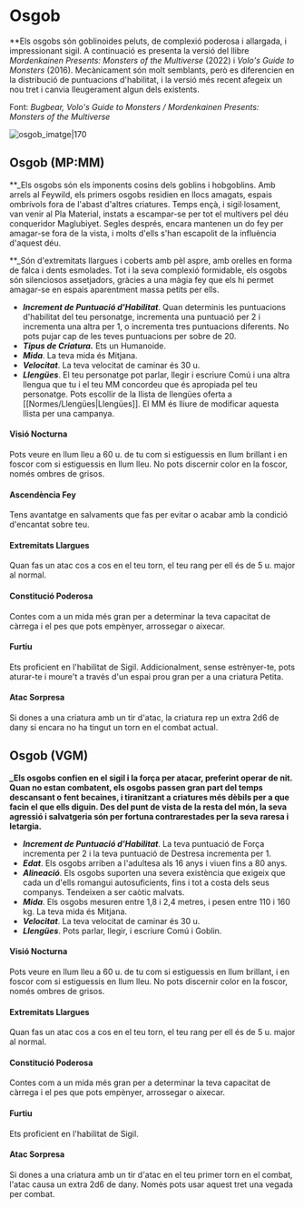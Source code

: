 # Osgob

**Els osgobs són goblinoides peluts, de complexió poderosa i allargada, i impressionant sigil. A continuació es presenta la versió del llibre *Mordenkainen Presents: Monsters of the Multiverse* (2022) i *Volo's Guide to Monsters* (2016). Mecànicament són molt semblants, però es diferencien en la distribució de puntuacions d'habilitat, i la versió més recent afegeix un nou tret i canvia lleugerament algun dels existents.

Font: *Bugbear, Volo's Guide to Monsters / Mordenkainen Presents: Monsters of the Multiverse*

![osgob_imatge|170](https://www.dndbeyond.com/avatars/thumbnails/31312/871/1000/1000/638084425511165687.png)

## Osgob (MP:MM)

**_Els osgobs són els imponents cosins dels goblins i hobgoblins. Amb arrels al Feywild, els primers osgobs residien en llocs amagats, espais ombrívols fora de l'abast d'altres criatures. Temps ençà, i sigil·losament, van venir al Pla Material, instats a escampar-se per tot el multivers pel déu conqueridor Maglubiyet. Segles després, encara mantenen un do fey per amagar-se fora de la vista, i molts d'ells s'han escapolit de la influència d'aquest déu.

**_Són d'extremitats llargues i coberts amb pèl aspre, amb orelles en forma de falca i dents esmolades. Tot i la seva complexió formidable, els osgobs són silenciosos assetjadors, gràcies a una màgia fey que els hi permet amagar-se en espais aparentment massa petits per ells.

- ***Increment de Puntuació d'Habilitat***. Quan determinis les puntuacions d'habilitat del teu personatge, incrementa una puntuació per 2 i incrementa una altra per 1, o incrementa tres puntuacions diferents. No pots pujar cap de les teves puntuacions per sobre de 20.
- ***Tipus de Criatura.*** Ets un Humanoide.
- ***Mida***. La teva mida és Mitjana.
- ***Velocitat***. La teva velocitat de caminar és 30 u.
- ***Llengües***. El teu personatge pot parlar, llegir i escriure Comú i una altra llengua que tu i el teu MM concordeu que és apropiada pel teu personatge. Pots escollir de la llista de llengües oferta a [[Normes/Llengües|Llengües]]. El MM és lliure de modificar aquesta llista per una campanya.
#### Visió Nocturna
Pots veure en llum lleu a 60 u. de tu com si estiguessis en llum brillant i en foscor com si estiguessis en llum lleu. No pots discernir color en la foscor, només ombres de grisos.
#### Ascendència Fey
Tens avantatge en salvaments que fas per evitar o acabar amb la condició d'encantat sobre teu.
#### Extremitats Llargues
Quan fas un atac cos a cos en el teu torn, el teu rang per ell és de 5 u. major al normal.
#### Constitució Poderosa
Contes com a un mida més gran per a determinar la teva capacitat de càrrega i el pes que pots empènyer, arrossegar o aixecar.
#### Furtiu
Ets proficient en l'habilitat de Sigil. Addicionalment, sense estrènyer-te, pots aturar-te i moure't a través d'un espai prou gran per a una criatura Petita.
#### Atac Sorpresa
Si dones a una criatura amb un tir d'atac, la criatura rep un extra 2d6 de dany si encara no ha tingut un torn en el combat actual.

## Osgob (VGM)

**_Els osgobs confien en el sigil i la força per atacar, preferint operar de nit. Quan no estan combatent, els osgobs passen gran part del temps descansant o fent becaines, i tiranitzant a criatures més dèbils per a que facin el que ells diguin. Des del punt de vista de la resta del món, la seva agressió i salvatgeria són per fortuna contrarestades per la seva raresa i letargia.**

- ***Increment de Puntuació d'Habilitat***. La teva puntuació de Força incrementa per 2 i la teva puntuació de Destresa incrementa per 1.
- ***Edat***. Els osgobs arriben a l'adultesa als 16 anys i viuen fins a 80 anys.
- ***Alineació***. Els osgobs suporten una severa existència que exigeix que cada un d'ells romangui autosuficients, fins i tot a costa dels seus companys. Tendeixen a ser caòtic malvats.
- ***Mida***. Els osgobs mesuren entre 1,8 i 2,4 metres, i pesen entre 110 i 160 kg. La teva mida és Mitjana.
- ***Velocitat***. La teva velocitat de caminar és 30 u.
- ***Llengües***. Pots parlar, llegir, i escriure Comú i Goblin.
#### Visió Nocturna
Pots veure en llum lleu a 60 u. de tu com si estiguessis en llum brillant, i en foscor com si estiguessis en llum lleu. No pots discernir color en la foscor, només ombres de grisos.
#### Extremitats Llargues
Quan fas un atac cos a cos en el teu torn, el teu rang per ell és de 5 u. major al normal.
#### Constitució Poderosa
Contes com a un mida més gran per a determinar la teva capacitat de càrrega i el pes que pots empènyer, arrossegar o aixecar.
#### Furtiu
Ets proficient en l'habilitat de Sigil.
#### Atac Sorpresa
Si dones a una criatura amb un tir d'atac en el teu primer torn en el combat, l'atac causa un extra 2d6 de dany. Només pots usar aquest tret una vegada per combat.